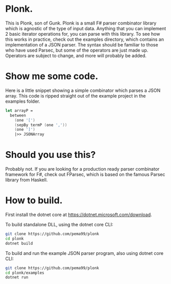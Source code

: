 # Plonk.
This is Plonk, son of Gunk. Plonk is a small F# parser combinator library which is agnostic of the type of input data. Anything that you can implement 2 basic iterator operations for, you can parse with this library. To see how this works in practice, check out the examples directory, which contains an implementation of a JSON parser. The syntax should be familiar to those who have used Parsec, but some of the operators are just made up. Operators are subject to change, and more will probably be added.

# Show me some code.
Here is a little snippet showing a simple combinator which parses a JSON array. This code is ripped straight out of the example project in the examples folder.
```fsharp
let arrayP =
  between
    (one '[') 
    (sepBy termP (one ','))
    (one ']')
    |>> JSONArray
```

# Should you use this?
Probably not. If you are looking for a production ready parser combinator framework for F#, check out FParsec, which is based on the famous Parsec library from Haskell.

# How to build.
First install the dotnet core at https://dotnet.microsoft.com/download.

To build standalone DLL, using the dotnet core CLI:
```sh
git clone https://github.com/pema99/plonk
cd plonk
dotnet build
```
To build and run the example JSON parser program, also using dotnet core CLI:
```sh
git clone https://github.com/pema99/plonk
cd plonk/examples
dotnet run
```
